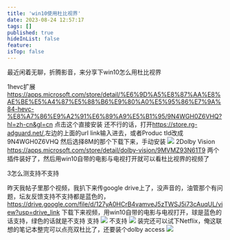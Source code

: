 ```yaml
---
title: 'win10使用杜比视界'
date: 2023-08-24 12:57:17
tags: []
published: true
hideInList: false
feature: 
isTop: false
---
```

最近闲着无聊，折腾影音，来分享下win10怎么用杜比视界

1hevc扩展
<https://apps.microsoft.com/store/detail/%E6%9D%A5%E8%87%AA%E8%AE%BE%E5%A4%87%E5%88%B6%E9%80%A0%E5%95%86%E7%9A%84-hevc-%E8%A7%86%E9%A2%91%E6%89%A9%E5%B1%95/9N4WGH0Z6VHQ?hl=zh-cn&gl=cn>
点击这个直接安装
还不行的话，打开<https://store.rg-adguard.net/>,左边的上面的url link输入进去，或者Produc tId改成9N4WGH0Z6VHQ
然后选择8M的那个下载下来，手动安装
![](https://s3.qklg.net/img/202310241257895.png)
2Dolby Vision
<https://apps.microsoft.com/store/detail/dolby-vision/9MVMZ93N61T9>
两个插件装好了，然后用win10自带的电影与电视打开就可以看杜比视界的视频了

3怎么测支持不支持

昨天我帖子里那个视频，我扒下来传google drive上了，没声音的，油管那个有问题，坛友反馈支持不支持都是蓝色的，
<https://drive.google.com/file/d/127yA0HCrB4vamveJ5zTWSJ5i73cAuqUL/view?usp=drive_link>
下载下来视频，用win10自带的电影与电视打开，球是蓝色的话支持，绿色的话就是不支持
支持
![](https://s3.qklg.net/img/202310241257658.png)
不支持
![](https://s3.qklg.net/img/202310241257208.png)
装完还可以试下Netflix，俺这联想的笔记本整完可以点亮双杜比了，还要装个dolby access
![](https://s3.qklg.net/img/202310241257301.png)